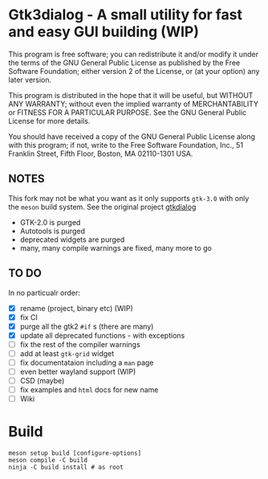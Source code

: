 # Gtk3dialog - A small utility for fast and easy GUI building (WIP)

This program is free software; you can redistribute it and/or modify
it under the terms of the GNU General Public License as published by
the Free Software Foundation; either version 2 of the License, or
(at your option) any later version.

This program is distributed in the hope that it will be useful,
but WITHOUT ANY WARRANTY; without even the implied warranty of
MERCHANTABILITY or FITNESS FOR A PARTICULAR PURPOSE.  See the
GNU General Public License for more details.

You should have received a copy of the GNU General Public License along
with this program; if not, write to the Free Software Foundation, Inc.,
51 Franklin Street, Fifth Floor, Boston, MA 02110-1301 USA.

## NOTES

This fork may not be what you want as it only supports `gtk-3.0` with
only the `meson` build system. See the original project [gtkdialog](https://github.com/puppylinux-woof-CE/gtkdialog)

- GTK-2.0 is purged
- Autotools is purged
- deprecated widgets are purged
- many, many compile warnings are fixed, many more to go

## TO DO

In no particualr order:

- [x] rename (project, binary etc) (WIP)
- [x] fix CI
- [x] purge all the gtk2 `#if` s (there are many)
- [x] update all deprecated functions - with exceptions
- [ ] fix the rest of the compiler warnings
- [ ] add at least `gtk-grid` widget
- [ ] fix documentataion including a `man` page
- [ ] even better wayland support (WIP)
- [ ] CSD (maybe)
- [ ] fix examples and `html` docs for new name
- [ ] Wiki

# Build

```
meson setup build [configure-options]
meson compile -C build
ninja -C build install # as root

```
